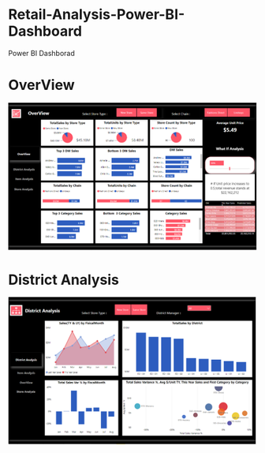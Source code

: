 # Retail-Analysis-Power-BI-Dashboard
Power BI Dashborad

# OverView
![](https://github.com/AbdulJabbar64/Retail-Analysis-Power-BI-Dashboard/blob/main/Retail%20Analysis/images/rt2.PNG)

# District Analysis

![](https://github.com/AbdulJabbar64/Retail-Analysis-Power-BI-Dashboard/blob/main/Retail%20Analysis/images/rt.PNG)
